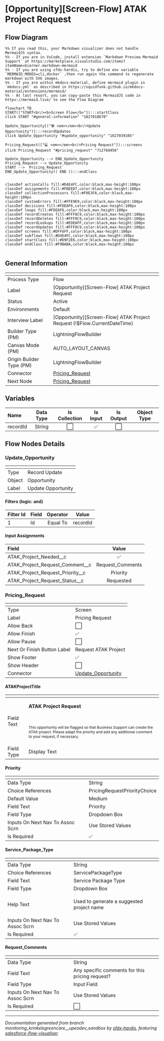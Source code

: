 # [Opportunity][Screen-Flow] ATAK Project Request

## Flow Diagram

```mermaid
%% If you read this, your Markdown visualizer does not handle MermaidJS syntax.
%% - If you are in VsCode, install extension `Markdown Preview Mermaid Support` at https://marketplace.visualstudio.com/items?itemName=bierner.markdown-mermaid
%% - If you are using sfdx-hardis, try to define env variable `MERMAID_MODES=cli,docker` ,then run again the command to regenerate markdown with SVG images.
%% - If you are within mkdocs-material, define mermaid plugin in `mkdocs.yml` as described in https://squidfunk.github.io/mkdocs-material/extensions/mermaid/
%% - At last resort, you can copy-paste this MermaidJS code in https://mermaid.live/ to see the Flow Diagram

flowchart TB
START(["START<br/><b>Screen Flow</b>"]):::startClass
click START "#general-information" "1827018670"

Update_Opportunity[("🛠️ <em></em><br/>Update Opportunity")]:::recordUpdates
click Update_Opportunity "#update_opportunity" "1027039105"

Pricing_Request(["💻 <em></em><br/>Pricing Request"]):::screens
click Pricing_Request "#pricing_request" "712768456"

Update_Opportunity --> END_Update_Opportunity
Pricing_Request --> Update_Opportunity
START -->  Pricing_Request
END_Update_Opportunity(( END )):::endClass


classDef actionCalls fill:#D4E4FC,color:black,max-height:100px
classDef assignments fill:#FBEED7,color:black,max-height:100px
classDef collectionProcessors fill:#F0E3FA,color:black,max-height:100px
classDef customErrors fill:#FFE9E9,color:black,max-height:100px
classDef decisions fill:#FDEAF6,color:black,max-height:100px
classDef loops fill:#FDEAF6,color:black,max-height:100px
classDef recordCreates fill:#FFF8C9,color:black,max-height:100px
classDef recordDeletes fill:#FFF8C9,color:black,max-height:100px
classDef recordLookups fill:#EDEAFF,color:black,max-height:100px
classDef recordUpdates fill:#FFF8C9,color:black,max-height:100px
classDef screens fill:#DFF6FF,color:black,max-height:100px
classDef subflows fill:#D4E4FC,color:black,max-height:100px
classDef startClass fill:#D9F2E6,color:black,max-height:100px
classDef endClass fill:#F9BABA,color:black,max-height:100px


```

## General Information

|<!-- -->|<!-- -->|
|:---|:---|
|Process Type| Flow|
|Label|[Opportunity][Screen-Flow] ATAK Project Request|
|Status|Active|
|Environments|Default|
|Interview Label|[Opportunity][Screen-Flow] ATAK Project Request {!$Flow.CurrentDateTime}|
| Builder Type (PM)|LightningFlowBuilder|
| Canvas Mode (PM)|AUTO_LAYOUT_CANVAS|
| Origin Builder Type (PM)|LightningFlowBuilder|
|Connector|[Pricing_Request](#pricing_request)|
|Next Node|[Pricing_Request](#pricing_request)|


## Variables

|Name|Data Type|Is Collection|Is Input|Is Output|Object Type|
|:-- |:--:|:--:|:--:|:--:|:--: |
|recordId|String|⬜|✅|⬜|<!-- -->|


## Flow Nodes Details

### Update_Opportunity

|<!-- -->|<!-- -->|
|:---|:---|
|Type|Record Update|
|Object|Opportunity|
|Label|Update Opportunity|


#### Filters (logic: **and**)

|Filter Id|Field|Operator|Value|
|:-- |:-- |:--:|:--: |
|1|Id| Equal To|recordId|




#### Input Assignments

|Field|Value|
|:-- |:--: |
|ATAK_Project_Needed__c|✅|
|ATAK_Project_Request_Comment__c|Request_Comments|
|ATAK_Project_Request_Priority__c|Priority|
|ATAK_Project_Request_Status__c|Requested|




### Pricing_Request

|<!-- -->|<!-- -->|
|:---|:---|
|Type|Screen|
|Label|Pricing Request|
|Allow Back|⬜|
|Allow Finish|✅|
|Allow Pause|⬜|
|Next Or Finish Button Label|Request ATAK Project|
|Show Footer|✅|
|Show Header|⬜|
|Connector|[Update_Opportunity](#update_opportunity)|


#### ATAKProjectTitle

|<!-- -->|<!-- -->|
|:---|:---|
|Field Text|<p><strong style="font-size: 16px;">ATAK Project Request</strong></p><p><br></p><p><span style="font-size: 12px;">This opportunity will be flagged so that Business Support can create the ATAK project. Please adapt the priority and add any additional comment to your request, if necessary.</span></p>|
|Field Type| Display Text|




#### Priority

|<!-- -->|<!-- -->|
|:---|:---|
|Data Type|String|
|Choice References|PricingRequestPriorityChoice|
|Default Value|Medium|
|Field Text|Priority|
|Field Type| Dropdown Box|
|Inputs On Next Nav To Assoc Scrn| Use Stored Values|
|Is Required|✅|




#### Service_Package_Type

|<!-- -->|<!-- -->|
|:---|:---|
|Data Type|String|
|Choice References|ServicePackageType|
|Field Text|Service Package Type|
|Field Type| Dropdown Box|
|Help Text|<p>Used to generate a suggested project name</p>|
|Inputs On Next Nav To Assoc Scrn| Use Stored Values|
|Is Required|✅|




#### Request_Comments

|<!-- -->|<!-- -->|
|:---|:---|
|Data Type|String|
|Field Text|Any specific comments for this pricing request?|
|Field Type| Input Field|
|Inputs On Next Nav To Assoc Scrn| Use Stored Values|
|Is Required|⬜|








___

_Documentation generated from branch monitoring_krinkelsgreencare__upeodev_sandbox by [sfdx-hardis](https://sfdx-hardis.cloudity.com), featuring [salesforce-flow-visualiser](https://github.com/toddhalfpenny/salesforce-flow-visualiser)_